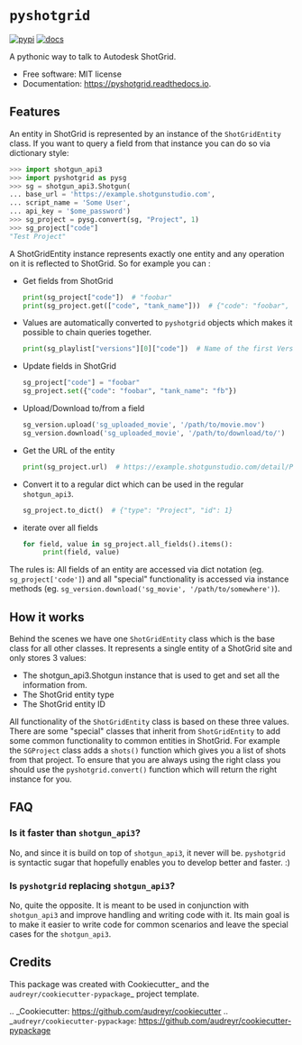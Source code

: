 # `pyshotgrid`
[![pypi](https://img.shields.io/pypi/v/pyshotgrid.svg)](https://pypi.python.org/pypi/pyshotgrid)
[![docs](https://readthedocs.org/projects/pyshotgrid/badge/?version=latest)](https://pyshotgrid.readthedocs.io/en/latest/?version=latest)

A pythonic way to talk to Autodesk ShotGrid.

* Free software: MIT license
* Documentation: https://pyshotgrid.readthedocs.io.

## Features

An entity in ShotGrid is represented by an instance of the `ShotGridEntity` class.
If you want to query a field from that instance you can do so via dictionary style:

```python
>>> import shotgun_api3
>>> import pyshotgrid as pysg
>>> sg = shotgun_api3.Shotgun(
... base_url = 'https://example.shotgunstudio.com',
... script_name = 'Some User',
... api_key = '$ome_password')
>>> sg_project = pysg.convert(sg, "Project", 1)
>>> sg_project["code"]
"Test Project"
```

A ShotGridEntity instance represents exactly one entity and any operation on it is reflected to ShotGrid.
So for example you can :

* Get fields from ShotGrid
  ```python
  print(sg_project["code"])  # "foobar"
  print(sg_project.get(["code", "tank_name"]))  # {"code": "foobar", "tank_name": "fb"}
  ```
* Values are automatically converted to `pyshotgrid` objects which makes it
  possible to chain queries together.
  ```python
  print(sg_playlist["versions"][0]["code"])  # Name of the first Version in the Playlist.
  ```
* Update fields in ShotGrid
  ```python
  sg_project["code"] = "foobar"
  sg_project.set({"code": "foobar", "tank_name": "fb"})
  ```
* Upload/Download to/from a field
  ```python
  sg_version.upload('sg_uploaded_movie', '/path/to/movie.mov')
  sg_version.download('sg_uploaded_movie', '/path/to/download/to/')
  ```
* Get the URL of the entity
  ```python
  print(sg_project.url)  # https://example.shotgunstudio.com/detail/Project/1
  ```
* Convert it to a regular dict which can be used in the regular `shotgun_api3`.
  ```python
  sg_project.to_dict()  # {"type": "Project", "id": 1}
  ```
* iterate over all fields
  ```python
  for field, value in sg_project.all_fields().items():
       print(field, value)
  ```
The rules is: All fields of an entity are accessed via dict notation (eg. `sg_project['code']`)
              and all "special" functionality is accessed via instance methods (eg. `sg_version.download('sg_movie', '/path/to/somewhere')`).

## How it works

Behind the scenes we have one `ShotGridEntity` class which is the base class for all
other classes. It represents a single entity of a ShotGrid site and only
stores 3 values:
 - The shotgun_api3.Shotgun instance that is used to get and set all the information from.
 - The ShotGrid entity type
 - The ShotGrid entity ID

All functionality of the `ShotGridEntity` class is based on these three values.
There are some "special" classes that inherit from `ShotGridEntity` to add some
common functionality to common entities in ShotGrid. For example the `SGProject`
class adds a `shots()` function which gives you a list of shots from that project.
To ensure that you are always using the right class you should use the `pyshotgrid.convert()`
function which will return the right instance for you.

## FAQ

### Is it faster than `shotgun_api3`?
No, and since it is build on top of `shotgun_api3`, it never will be.
`pyshotgrid` is syntactic sugar that hopefully enables you to develop better and faster. :)

### Is `pyshotgrid` replacing `shotgun_api3`?
No, quite the opposite. It is meant to be used in conjunction with `shotgun_api3` and
improve handling and writing code with it. Its main goal is to make it easier to write
code for common scenarios and leave the special cases for the `shotgun_api3`.

## Credits

This package was created with Cookiecutter_ and the `audreyr/cookiecutter-pypackage`_ project template.

.. _Cookiecutter: https://github.com/audreyr/cookiecutter
.. _`audreyr/cookiecutter-pypackage`: https://github.com/audreyr/cookiecutter-pypackage
